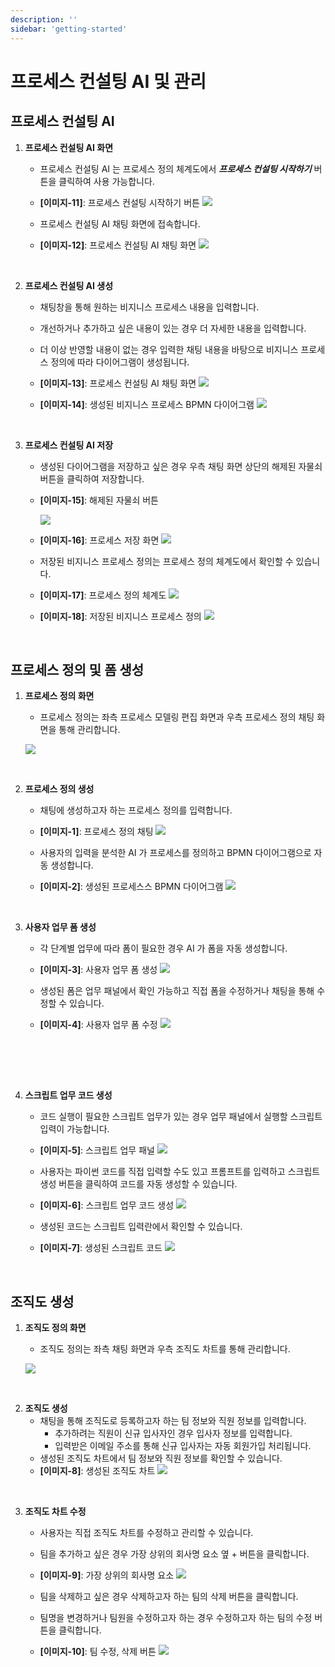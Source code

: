 ```yaml
---
description: ''
sidebar: 'getting-started'
---
```


# 프로세스 컨설팅 AI 및 관리


## 프로세스 컨설팅 AI

1. **프로세스 컨설팅 AI 화면**
   - 프로세스 컨설팅 AI 는 프로세스 정의 체계도에서 ***프로세스 컨설팅 시작하기*** 버튼을 클릭하여 사용 가능합니다.
   - **[이미지-11]**: 프로세스 컨설팅 시작하기 버튼
   ![](../../../uengine-image/process-gpt/process_consulting_button.png)

   - 프로세스 컨설팅 AI 채팅 화면에 접속합니다.
   - **[이미지-12]**: 프로세스 컨설팅 AI 채팅 화면
   ![](../../../uengine-image/process-gpt/process_consulting_ai_chat1.png)

<br>

2. **프로세스 컨설팅 AI 생성**  
   - 채팅창을 통해 원하는 비지니스 프로세스 내용을 입력합니다.
   - 개선하거나 추가하고 싶은 내용이 있는 경우 더 자세한 내용을 입력합니다.
   - 더 이상 반영할 내용이 없는 경우 입력한 채팅 내용을 바탕으로 비지니스 프로세스 정의에 따라 다이어그램이 생성됩니다.

   - **[이미지-13]**: 프로세스 컨설팅 AI 채팅 화면
   ![](../../../uengine-image/process-gpt/process_consulting_ai_chat2.png)

   - **[이미지-14]**: 생성된 비지니스 프로세스 BPMN 다이어그램
   ![](../../../uengine-image/process-gpt/process_consulting_ai_chat3.png)

<br>

3. **프로세스 컨설팅 AI 저장**  
   - 생성된 다이어그램을 저장하고 싶은 경우 우측 채팅 화면 상단의 해제된 자물쇠 버튼을 클릭하여 저장합니다.
   - **[이미지-15]**: 해제된 자물쇠 버튼
   
      ![](../../../uengine-image/process-gpt/process_consulting_ai_chat4.png)

   - **[이미지-16]**: 프로세스 저장 화면
   ![](../../../uengine-image/process-gpt/process_consulting_ai_chat5.png)

   - 저장된 비지니스 프로세스 정의는 프로세스 정의 체계도에서 확인할 수 있습니다.
   - **[이미지-17]**: 프로세스 정의 체계도
   ![](../../../uengine-image/process-gpt/process_definition_map1.png)
   - **[이미지-18]**:   저장된 비지니스 프로세스 정의
   ![](../../../uengine-image/process-gpt/process_definition_map2.png)

<br>   

## 프로세스 정의 및 폼 생성

1. **프로세스 정의 화면**  
   - 프로세스 정의는 좌측 프로세스 모델링 편집 화면과 우측 프로세스 정의 채팅 화면을 통해 관리합니다.

   ![](../../../uengine-image/process-gpt/processDefinitionChat_sub1.png)

<br>

2. **프로세스 정의 생성**  
   - 채팅에 생성하고자 하는 프로세스 정의를 입력합니다.
   - **[이미지-1]**: 프로세스 정의 채팅
   ![](../../../uengine-image/process-gpt/process_definition_chat1.png)

   - 사용자의 입력을 분석한 AI 가 프로세스를 정의하고 BPMN 다이어그램으로 자동 생성합니다.
   - **[이미지-2]**: 생성된 프로세스스 BPMN 다이어그램
   ![](../../../uengine-image/process-gpt/process_definition_chat2.png)

<br>

3. **사용자 업무 폼 생성**  
   - 각 단계별 업무에 따라 폼이 필요한 경우 AI 가 폼을 자동 생성합니다.
   - **[이미지-3]**: 사용자 업무 폼 생성
   ![](../../../uengine-image/process-gpt/process_definition_chat3.png)


   - 생성된 폼은 업무 패널에서 확인 가능하고 직접 폼을 수정하거나 채팅을 통해 수정할 수 있습니다.
   - **[이미지-4]**: 사용자 업무 폼 수정
   ![](../../../uengine-image/process-gpt/process_definition_chat4.png)

<br>

<span id="script-code">&nbsp;</span>
<br><br>

4. **스크립트 업무 코드 생성**  
   - 코드 실행이 필요한 스크립트 업무가 있는 경우 업무 패널에서 실행할 스크립트 입력이 가능합니다.
   - **[이미지-5]**: 스크립트 업무 패널
   ![](../../../uengine-image/process-gpt/process_definition_chat5.png)

   - 사용자는 파이썬 코드를 직접 입력할 수도 있고 프롬프트를 입력하고 스크립트 생성 버튼을 클릭하여 코드를 자동 생성할 수 있습니다.
   - **[이미지-6]**: 스크립트 업무 코드 생성
   ![](../../../uengine-image/process-gpt/process_definition_chat6.png)

   - 생성된 코드는 스크립트 입력란에서 확인할 수 있습니다.
   - **[이미지-7]**: 생성된 스크립트 코드
   ![](../../../uengine-image/process-gpt/process_definition_chat7.png)

<br>

## 조직도 생성

1. **조직도 정의 화면**
   - 조직도 정의는 좌측 채팅 화면과 우측 조직도 차트를 통해 관리합니다.

   ![](../../../uengine-image/process-gpt/organization_chart_chat1.png)

<br>

2. **조직도 생성**  
   - 채팅을 통해 조직도로 등록하고자 하는 팀 정보와 직원 정보를 입력합니다.
      - 추가하려는 직원이 신규 입사자인 경우 입사자 정보를 입력합니다.
      - 입력받은 이메일 주소를 통해 신규 입사자는 자동 회원가입 처리됩니다.
   - 생성된 조직도 차트에서 팀 정보와 직원 정보를 확인할 수 있습니다.
   - **[이미지-8]**: 생성된 조직도 차트
   ![](../../../uengine-image/process-gpt/organization_chart_chat2.png)

<br>

3. **조직도 차트 수정**  
   - 사용자는 직접 조직도 차트를 수정하고 관리할 수 있습니다.
   - 팀을 추가하고 싶은 경우 가장 상위의 회사명 요소 옆 + 버튼을 클릭합니다.
   - **[이미지-9]**: 가장 상위의 회사명 요소
   ![](../../../uengine-image/process-gpt/organization_chart_chat3.png)

   - 팀을 삭제하고 싶은 경우 삭제하고자 하는 팀의 삭제 버튼을 클릭합니다.
   - 팀명을 변경하거나 팀원을 수정하고자 하는 경우 수정하고자 하는 팀의 수정 버튼을 클릭합니다.
   - **[이미지-10]**: 팀 수정, 삭제 버튼
   ![](../../../uengine-image/process-gpt/organization_chart_chat4.png)

<br>

